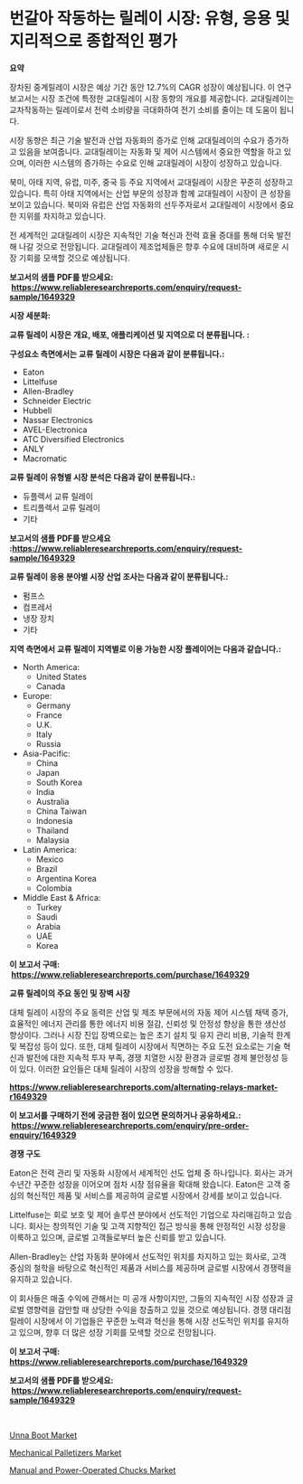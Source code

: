 <p><h1>번갈아 작동하는 릴레이 시장: 유형, 응용 및 지리적으로 종합적인 평가</h1></p><p><strong>요약</strong></p>
<p><p>장차된 중계릴레이 시장은 예상 기간 동안 12.7%의 CAGR 성장이 예상됩니다. 이 연구 보고서는 시장 조건에 특정한 교대릴레이 시장 동향의 개요를 제공합니다. 교대릴레이는 교차작동하는 릴레이로서 전력 소비량을 극대화하여 전기 소비를 줄이는 데 도움이 됩니다. </p><p>시장 동향은 최근 기술 발전과 산업 자동화의 증가로 인해 교대릴레이의 수요가 증가하고 있음을 보여줍니다. 교대릴레이는 자동화 및 제어 시스템에서 중요한 역할을 하고 있으며, 이러한 시스템의 증가하는 수요로 인해 교대릴레이 시장이 성장하고 있습니다.</p><p>북미, 아태 지역, 유럽, 미주, 중국 등 주요 지역에서 교대릴레이 시장은 꾸준히 성장하고 있습니다. 특히 아태 지역에서는 산업 부문의 성장과 함께 교대릴레이 시장이 큰 성장을 보이고 있습니다. 북미와 유럽은 산업 자동화의 선두주자로서 교대릴레이 시장에서 중요한 지위를 차지하고 있습니다.</p><p>전 세계적인 교대릴레이 시장은 지속적인 기술 혁신과 전력 효율 증대를 통해 더욱 발전해 나갈 것으로 전망됩니다. 교대릴레이 제조업체들은 향후 수요에 대비하며 새로운 시장 기회를 모색할 것으로 예상됩니다.</p></p>
<p><strong>보고서의 샘플 PDF를 받으세요: &nbsp;<a href="https://www.reliableresearchreports.com/enquiry/request-sample/1649329">https://www.reliableresearchreports.com/enquiry/request-sample/1649329</a></strong></p>
<p><strong>시장 세분화:</strong></p>
<p><strong> 교류 릴레이 시장은 개요, 배포, 애플리케이션 및 지역으로 더 분류됩니다. :</strong></p>
<p><strong>구성요소 측면에서는 교류 릴레이 시장은 다음과 같이 분류됩니다.:</strong></p>
<p><ul><li>Eaton</li><li>Littelfuse</li><li>Allen-Bradley</li><li>Schneider Electric</li><li>Hubbell</li><li>Nassar Electronics</li><li>AVEL-Electronica</li><li>ATC Diversified Electronics</li><li>ANLY</li><li>Macromatic</li></ul></p>
<p><strong> 교류 릴레이 유형별 시장 분석은 다음과 같이 분류됩니다.:</strong></p>
<p><ul><li>듀플렉서 교류 릴레이</li><li>트리플렉서 교류 릴레이</li><li>기타</li></ul></p>
<p><strong>보고서의 샘플 PDF를 받으세요 :<a href="https://www.reliableresearchreports.com/enquiry/request-sample/1649329">https://www.reliableresearchreports.com/enquiry/request-sample/1649329</a></strong></p>
<p><strong> 교류 릴레이 응용 분야별 시장 산업 조사는 다음과 같이 분류됩니다.:</strong></p>
<p><ul><li>펌프스</li><li>컴프레서</li><li>냉장 장치</li><li>기타</li></ul></p>
<p><strong>지역 측면에서 교류 릴레이 지역별로 이용 가능한 시장 플레이어는 다음과 같습니다.:</strong></p>
<p><ul>
    <li>
        North America:
        <ul>
            <li>United States</li>
            <li>Canada</li>
        </ul>
    </li>
    <li>
        Europe:
        <ul>
            <li>Germany</li>
            <li>France</li>
            <li>U.K.</li>
            <li>Italy</li>
            <li>Russia</li>
        </ul>
    </li>
    <li>
        Asia-Pacific:
        <ul>
            <li>China</li>
            <li>Japan</li>
            <li>South Korea</li>
            <li>India</li>
            <li>Australia</li>
            <li>China Taiwan</li>
            <li>Indonesia</li>
            <li>Thailand</li>
            <li>Malaysia</li>
        </ul>
    </li>
    <li>
        Latin America:
        <ul>
            <li>Mexico</li>
            <li>Brazil</li>
            <li>Argentina Korea</li>
            <li>Colombia</li>
        </ul>
    </li>
    <li>
        Middle East & Africa:
        <ul>
            <li>Turkey</li>
            <li>Saudi</li>
            <li>Arabia</li>
            <li>UAE</li>
            <li>Korea</li>
        </ul>
    </li>
    </ul></p>
<p><strong>이 보고서 구매: &nbsp;<a href="https://www.reliableresearchreports.com/purchase/1649329">https://www.reliableresearchreports.com/purchase/1649329</a></strong></p>
<p><strong>교류 릴레이의 주요 동인 및 장벽 시장</strong></p>
<p><p>대체 릴레이 시장의 주요 동력은 산업 및 제조 부문에서의 자동 제어 시스템 채택 증가, 효율적인 에너지 관리를 통한 에너지 비용 절감, 신뢰성 및 안정성 향상을 통한 생산성 향상이다. 그러나 시장 진입 장벽으로는 높은 초기 설치 및 유지 관리 비용, 기술적 한계 및 복잡성 등이 있다. 또한, 대체 릴레이 시장에서 직면하는 주요 도전 요소로는 기술 혁신과 발전에 대한 지속적 투자 부족, 경쟁 치열한 시장 환경과 글로벌 경제 불안정성 등이 있다. 이러한 요인들은 대체 릴레이 시장의 성장을 방해할 수 있다.</p></p>
<p><strong><a href="https://www.reliableresearchreports.com/alternating-relays-market-r1649329">https://www.reliableresearchreports.com/alternating-relays-market-r1649329</a></strong></p>
<p><strong>이 보고서를 구매하기 전에 궁금한 점이 있으면 문의하거나 공유하세요.: &nbsp;<a href="https://www.reliableresearchreports.com/enquiry/pre-order-enquiry/1649329">https://www.reliableresearchreports.com/enquiry/pre-order-enquiry/1649329</a></strong></p>
<p><strong>경쟁 구도</strong></p>
<p><p>Eaton은 전력 관리 및 자동화 시장에서 세계적인 선도 업체 중 하나입니다. 회사는 과거 수년간 꾸준한 성장을 이어오며 점차 시장 점유율을 확대해 왔습니다. Eaton은 고객 중심의 혁신적인 제품 및 서비스를 제공하여 글로벌 시장에서 강세를 보이고 있습니다.</p><p>Littelfuse는 회로 보호 및 제어 솔루션 분야에서 선도적인 기업으로 자리매김하고 있습니다. 회사는 창의적인 기술 및 고객 지향적인 접근 방식을 통해 안정적인 시장 성장을 이룩하고 있으며, 글로벌 고객들로부터 높은 신뢰를 받고 있습니다.</p><p>Allen-Bradley는 산업 자동화 분야에서 선도적인 위치를 차지하고 있는 회사로, 고객 중심의 철학을 바탕으로 혁신적인 제품과 서비스를 제공하며 글로벌 시장에서 경쟁력을 유지하고 있습니다.</p><p>이 회사들은 매출 수익에 관해서는 미 공개 사항이지만, 그들의 지속적인 시장 성장과 글로벌 영향력을 감안할 때 상당한 수익을 창출하고 있을 것으로 예상됩니다. 경쟁 대리점 릴레이 시장에서 이 기업들은 꾸준한 노력과 혁신을 통해 시장 선도적인 위치를 유지하고 있으며, 향후 더 많은 성장 기회를 모색할 것으로 전망됩니다.</p></p>
<p><strong>이 보고서 구매: &nbsp; <a href="https://www.reliableresearchreports.com/purchase/1649329">https://www.reliableresearchreports.com/purchase/1649329</a></strong></p>
<p><strong>보고서의 샘플 PDF를 받으세요: &nbsp;<a href="https://www.reliableresearchreports.com/enquiry/request-sample/1649329">https://www.reliableresearchreports.com/enquiry/request-sample/1649329</a></strong><strong></strong></p>
<p>&nbsp;</p>
<p><p><a href="https://five-trouble-98a.notion.site/Unna-Boot-Market-Size-Reveals-the-Best-Marketing-Channels-In-Global-Industry-e280ec593ada4449923c0159ceb0dc5f">Unna Boot Market</a></p><p><a href="https://fuschia-pecorino-a6d.notion.site/Mechanical-Palletizers-Market-Share-Evolution-and-Market-Growth-Trends-2024-2031-7a1e091f40524e74a675a1d3f44198d1">Mechanical Palletizers Market</a></p><p><a href="https://skillful-vermicelli-b89.notion.site/Manual-and-Power-Operated-Chucks-Market-Analysis-Its-CAGR-Market-Segmentation-and-Global-Industry--6918439f80214541bbcdd1221070be9c">Manual and Power-Operated Chucks Market</a></p></p>
